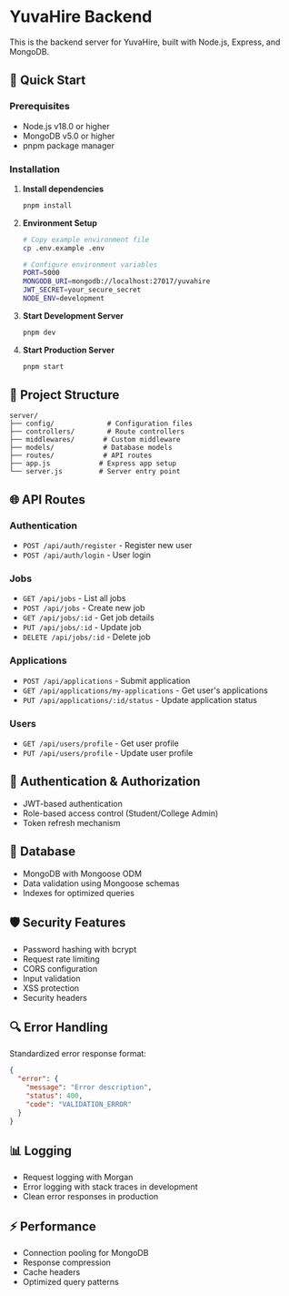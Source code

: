 # YuvaHire Backend

This is the backend server for YuvaHire, built with Node.js, Express, and MongoDB.

## 🚀 Quick Start

### Prerequisites

- Node.js v18.0 or higher
- MongoDB v5.0 or higher
- pnpm package manager

### Installation

1. **Install dependencies**

   ```bash
   pnpm install
   ```

2. **Environment Setup**

   ```bash
   # Copy example environment file
   cp .env.example .env

   # Configure environment variables
   PORT=5000
   MONGODB_URI=mongodb://localhost:27017/yuvahire
   JWT_SECRET=your_secure_secret
   NODE_ENV=development
   ```

3. **Start Development Server**

   ```bash
   pnpm dev
   ```

4. **Start Production Server**

   ```bash
   pnpm start
   ```

## 📁 Project Structure

```plaintext
server/
├── config/             # Configuration files
├── controllers/        # Route controllers
├── middlewares/       # Custom middleware
├── models/            # Database models
├── routes/            # API routes
├── app.js            # Express app setup
└── server.js         # Server entry point
```

## 🌐 API Routes

### Authentication

- `POST /api/auth/register` - Register new user
- `POST /api/auth/login` - User login

### Jobs

- `GET /api/jobs` - List all jobs
- `POST /api/jobs` - Create new job
- `GET /api/jobs/:id` - Get job details
- `PUT /api/jobs/:id` - Update job
- `DELETE /api/jobs/:id` - Delete job

### Applications

- `POST /api/applications` - Submit application
- `GET /api/applications/my-applications` - Get user's applications
- `PUT /api/applications/:id/status` - Update application status

### Users

- `GET /api/users/profile` - Get user profile
- `PUT /api/users/profile` - Update user profile

## 🔐 Authentication & Authorization

- JWT-based authentication
- Role-based access control (Student/College Admin)
- Token refresh mechanism

## 💾 Database

- MongoDB with Mongoose ODM
- Data validation using Mongoose schemas
- Indexes for optimized queries

## 🛡️ Security Features

- Password hashing with bcrypt
- Request rate limiting
- CORS configuration
- Input validation
- XSS protection
- Security headers

## 🔍 Error Handling

Standardized error response format:

```json
{
  "error": {
    "message": "Error description",
    "status": 400,
    "code": "VALIDATION_ERROR"
  }
}
```

## 📊 Logging

- Request logging with Morgan
- Error logging with stack traces in development
- Clean error responses in production

## ⚡ Performance

- Connection pooling for MongoDB
- Response compression
- Cache headers
- Optimized query patterns

